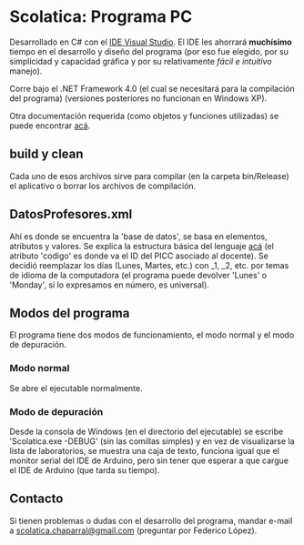 # Scolatica: Programa PC


Desarrollado en C# con el [IDE Visual Studio](https://visualstudio.microsoft.com/).
El IDE les ahorrará __muchísimo__ tiempo en el desarrollo y diseño del programa (por eso fue elegido, por su simplicidad y capacidad gráfica y por su relativamente _fácil e intuitivo_ manejo).


Corre bajo el .NET Framework 4.0 (el cual se necesitará para la compilación del programa) (versiones posteriores no funcionan en Windows XP).


Otra documentación requerida (como objetos y funciones utilizadas) se puede encontrar [acá](https://docs.microsoft.com/es-ar/dotnet/api/?view=netframework-4.0).




## __build__ y __clean__


Cada uno de esos archivos sirve para compilar (en la carpeta bin/Release) el aplicativo o borrar los archivos de compilación.




## DatosProfesores.xml


Ahí es donde se encuentra la 'base de datos', se basa en elementos, atributos y valores. Se explica la estructura básica del lenguaje [acá](https://es.wikipedia.org/wiki/Extensible_Markup_Language#Estructura_de_un_documento_XML) (el atributo 'codigo' es donde va el ID del PICC asociado al docente).
Se decidió reemplazar los días (Lunes, Martes, etc.) con _1, _2, etc. por temas de idioma de la computadora (el programa puede devolver 'Lunes' o 'Monday', si lo expresamos en número, es universal).




## Modos del programa


El programa tiene dos modos de funcionamiento, el modo normal y el modo de depuración.



### Modo normal


Se abre el ejecutable normalmente.


### Modo de depuración


Desde la consola de Windows (en el directorio del ejecutable) se escribe 'Scolatica.exe -DEBUG' (sin las comillas simples) y en vez de visualizarse la lista de laboratorios, se muestra una caja de texto, funciona igual que el monitor serial del IDE de Arduino, pero sin tener que esperar a que cargue el IDE de Arduino (que tarda su tiempo).




## Contacto


Si tienen problemas o dudas con el desarrollo del programa, mandar e-mail a [scolatica.chaparral@gmail.com](mailto:scolatica.chaparral@gmail.com) (preguntar por Federico López).
